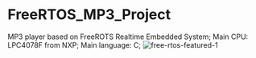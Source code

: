 # FreeRTOS_MP3_Project
MP3 player based on FreeROTS Realtime Embedded System; Main CPU: LPC4078F from NXP; Main language: C;
![free-rtos-featured-1](https://user-images.githubusercontent.com/60235970/114663901-d879c180-9caf-11eb-99f8-07a139057adf.jpg)



